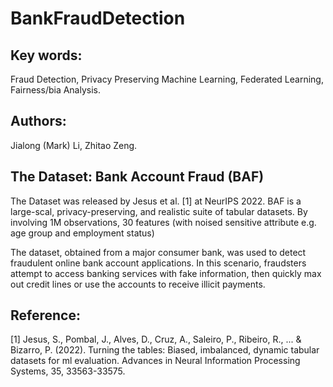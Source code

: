 # BankFraudDetection

## Key words:
Fraud Detection, Privacy Preserving Machine Learning, Federated Learning, Fairness/bia Analysis.

## Authors:
Jialong (Mark) Li, Zhitao Zeng.

## The Dataset: Bank Account Fraud (BAF)
The Dataset was released by Jesus et al. [1] at NeurIPS 2022. BAF is a large-scal, privacy-preserving, and realistic suite of tabular datasets. By involving 1M observations, 30 features (with noised sensitive attribute e.g. age group and employment status)

The dataset, obtained from a major consumer bank, was used to detect fraudulent online bank account applications. In this scenario, fraudsters attempt to access banking services with fake information, then quickly max out credit lines or use the accounts to receive illicit payments.

## Reference:
[1] Jesus, S., Pombal, J., Alves, D., Cruz, A., Saleiro, P., Ribeiro, R., ... & Bizarro, P. (2022). Turning the tables: Biased, imbalanced, dynamic tabular datasets for ml evaluation. Advances in Neural Information Processing Systems, 35, 33563-33575.
